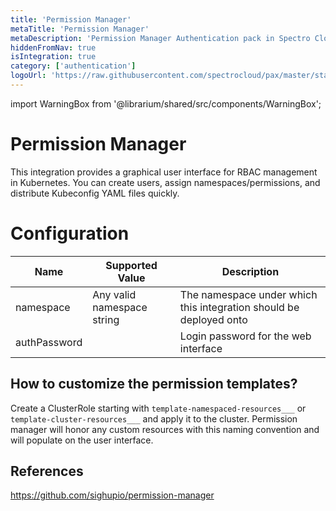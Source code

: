 ```yaml
---
title: 'Permission Manager'
metaTitle: 'Permission Manager'
metaDescription: 'Permission Manager Authentication pack in Spectro Cloud'
hiddenFromNav: true
isIntegration: true
category: ['authentication']
logoUrl: 'https://raw.githubusercontent.com/spectrocloud/pax/master/stable/addon/auth/permission-manager/logo.png?token=APOFE6S6ATEXXYQRMN4WG227AR45C'
---
```


import WarningBox from '@librarium/shared/src/components/WarningBox';

# Permission Manager

This integration provides a graphical user interface for RBAC management in Kubernetes. You can create users, assign namespaces/permissions, and distribute Kubeconfig YAML files quickly.

# Configuration

| Name | Supported Value | Description |
| --- | --- | --- |
| namespace| Any valid namespace string | The namespace under which this integration should be deployed onto|
| authPassword | | Login password for the web interface |

## How to customize the permission templates?

Create a ClusterRole starting with `template-namespaced-resources___` or `template-cluster-resources___` and apply it to the cluster. Permission manager will honor any custom resources with this naming convention and will populate on the user interface.

## References
https://github.com/sighupio/permission-manager
